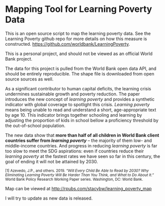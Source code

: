 # Mapping Tool for Learning Poverty Data
This is an open source script to map the learning poverty data.  See the Learning Poverty github repo for more details on how this measure is constructed.  https://github.com/worldbank/LearningPoverty.

This is a personal project, and should not be viewed as an official World Bank project.

The data for this project is pulled from the World Bank open data API, and should be entirely reproducible.  The shape file is downloaded from open source sources as well.

As a significant contributor to human capital deficits, the learning crisis undermines sustainable growth and poverty reduction. The paper introduces the new concept of _learning poverty_ and provides a synthetic indicator with global coverage to spotlight this crisis. _Learning poverty_ means being unable to read and understand a short, age-appropriate text by age 10. This indicator brings together schooling and learning by adjusting the proportion of kids in school bellow a proficiency threshold by the out-of-school population.

The new data show that **more than half of all children in World Bank client countries suffer from _learning poverty_** – the majority of them low- and middle-income countries. And progress in reducing _learning poverty_ is far too slow to meet the SDG aspirations: even if countries reduce their _learning poverty_ at the fastest rates we have seen so far in this century, the goal of ending it will not be attained by 2030.

<sup>[1] Azevedo, J.P., and others. 2019. _“Will Every Child Be Able to Read by 2030? Why Eliminating Learning Poverty Will Be Harder Than You Think, and What to Do About It.”_ World Bank Policy Research Working Paper series. Washington, DC: World Bank.</sup>


Map can be viewed at
http://rpubs.com/stacybw/learning_poverty_map

I will try to update as new data is released.
